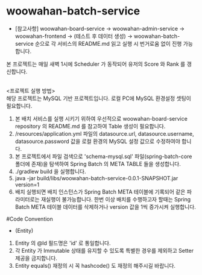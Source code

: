 # woowahan-batch-service
* [참고사항] woowahan-board-service -> woowahan-admin-service -> woowahan-frontend
  -> (테스트 후 데이터 생성) -> woowahan-batch-service 순으로 각 서비스의 README.md 읽고 실행 시
  번거로움 없이 진행 가능합니다.
  
본 프로젝트는 매일 새벽 1시에 Scheduler 가 동작되어 유저의 Score 와 Rank 를 갱신합니다.
<br/><br/>

<프로젝트 실행 방법><br/>
해당 프로젝트는 MySQL 기반 프로젝트입니다. 로컬 PC에 MySQL 환경설정 셋팅이 필요합니다.

1. 본 배치 서비스를 실행 시키기 위하여 우선적으로 woowahan-board-service repository 의 README.md 를 참고하여 Table 생성이 필요합니다.
2. /resources/application.yml 파일의 datasource.url, datasource.username, datasource.password 값을 로컬 환경의 MySQL 설정 값으로 수정하여야 합니다.
3. 본 프로젝트에서 파일 검색으로 'schema-mysql.sql' 파일(spring-batch-core 폴더에 존재)을 탐색하여 Spring Batch 의 META TABLE 들을 생성합니다.
4. ./gradlew build 을 실행합니다.
5. java -jar build/libs/woowahan-batch-service-0.0.1-SNAPSHOT.jar version=1
6. 배치 실행되면 배치 인스턴스가 Spring Batch META 테이블에 기록되어 같은 파라미터로는 재실행이 불가능합니다. 한번 이상 배치를 수행하고자 할때는 Spring Batch META 테이블 데이터를 삭제하거나 version 값을 1씩 증가시켜 실행합니다.

#Code Convention
* (Entity)
1. Entity 의 @Id 필드명은 'id' 로 통일합니다.
2. 각 Entity 가 Immutable 상태를 유지할 수 있도록 특별한 경우를 제외하고 Setter 제공을 금지합니다.
3. Entity equals() 재정의 시 꼭 hashcode() 도 재정의 해주시길 바랍니다.